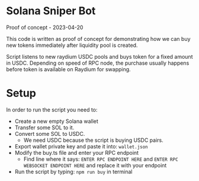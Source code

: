 # Solana Sniper Bot
Proof of concept - 2023-04-20

This code is written as proof of concept for demonstrating how we can buy new tokens immediately after liquidity pool is created.

Script listens to new raydium USDC pools and buys token for a fixed amount in USDC.
Depending on speed of RPC node, the purchase usually happens before token is available on Raydium for swapping.

# Setup
In order to run the script you need to:
- Create a new empty Solana wallet
- Transfer some SOL to it.
- Convert some SOL to USDC.
  - We need USDC because the script is buying USDC pairs.
- Export wallet private key and paste it into: `wallet.json`
- Modify the buy.ts file and enter your RPC endpoint
  - Find line where it says: `ENTER RPC ENDPOINT HERE` and `ENTER RPC WEBSOCKET ENDPOINT HERE`
    and replace it with your endpoint
- Run the script by typing: `npm run buy` in terminal
